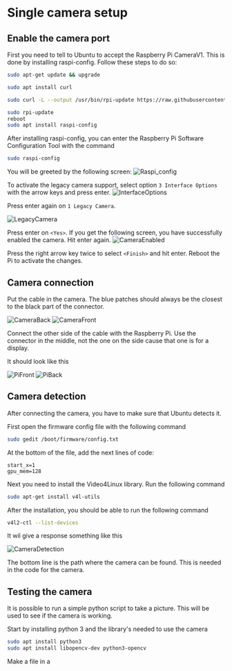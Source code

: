 # Single camera setup

## **Enable the camera port**

First you need to tell to Ubuntu to accept the Raspberry Pi CameraV1. This is done by installing raspi-config. Follow these steps to do so:

```bash
sudo apt-get update && upgrade

sudo apt install curl

sudo curl -L --output /usr/bin/rpi-update https://raw.githubusercontent.com/Hexxeh/rpi-update/master/rpi-update && sudo chmod +x /usr/bin/rpi-update

sudo rpi-update
reboot
sudo apt install raspi-config
```

After installing raspi-config, you can enter the Raspberry Pi Software Configuration Tool with the command
```bash
sudo raspi-config
```

You will be greeted by the following screen:
![Raspi_config](/img/RaspiConfigScreen.png)

To activate the legacy camera support, select option `3 Interface Options` with the arrow keys and press enter.
![InterfaceOptions](/img/InterfaceOption.png)

Press enter again on `1 Legacy Camera`.

![LegacyCamera](/img/LegacyCamera.png)

Press enter on `<Yes>`. If you get the following screen, you have successfully enabled the camera. Hit enter again.
![CameraEnabled](/img//CameraEnabled.png)

Press the right arrow key twice to select `<Finish>` and hit enter. Reboot the Pi to activate the changes.

## **Camera connection**

Put the cable in the camera. The blue patches should always be the closest to the black part of the connector. 

![CameraBack](/img/CameraBack.jpg)
![CameraFront](/img/CameraFront.jpg)

Connect the other side of the cable with the Raspberry Pi. Use the connector in the middle, not the one on the side cause that one is for a display.

It should look like this

![PiFront](/img/PiFront.jpg)
![PiBack](/img/PiBack.jpg)

## **Camera detection**

After connecting the camera, you have to make sure that Ubuntu detects it.

First open the firmware config file with the following command
```bash
sudo gedit /boot/firmware/config.txt
```

At the bottom of the file, add the next lines of code:
```text
start_x=1
gpu_mem=128
```
Next you need to install the Video4Linux library. Run the following command
```bash
sudo apt-get install v4l-utils
``` 
After the installation, you should be able to run the following command 
```bash
v4l2-ctl --list-devices
```
It wil give a response something like this

![CameraDetection](/img/CameraDetection.png)

The bottom line is the path where the camera can be found. This is needed in the code for the camera.

## **Testing the camera**

It is possible to run a simple python script to take a picture. This will be used to see if the camera is working.

Start by installing python 3 and the library's needed to use the camera
```bash
sudo apt install python3
sudo apt install libopencv-dev python3-opencv
```

Make a file in a 




